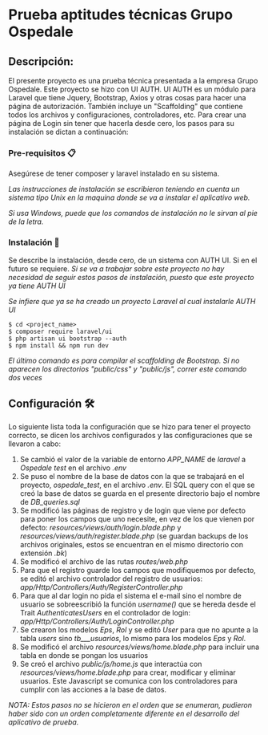 # Prueba aptitudes técnicas Grupo Ospedale

## Descripción:
El presente proyecto es una prueba técnica presentada a la empresa Grupo Ospedale.
Este proyecto se hizo con UI AUTH.
UI AUTH es un módulo para Laravel que tiene Jquery, Bootstrap, Axios y otras cosas para hacer una página de autorización. También incluye un "Scaffolding" que contiene todos los archivos y configuraciones, controladores, etc. Para crear una página de Login sin tener que hacerla desde cero, los pasos para su instalación se dictan a continuación:

### Pre-requisitos 📋

Asegúrese de tener composer y laravel instalado en su sistema. 

_Las instrucciones de instalación se escribieron teniendo en cuenta un sistema tipo Unix en la maquina donde se va a instalar el aplicativo web._

_Si usa Windows, puede que los comandos de instalación no le sirvan al pie de la letra._


### Instalación 🔧

Se describe la instalación, desde cero, de un sistema con AUTH UI. Si en el futuro se requiere. _Si se va a trabajar sobre este proyecto no hay necesidad de seguir estos pasos de instalación, puesto que este proyecto ya tiene AUTH UI_

_Se infiere que ya se ha creado un proyecto Laravel al cual instalarle AUTH UI_

```
$ cd <project_name>
$ composer require laravel/ui
$ php artisan ui bootstrap --auth
$ npm install && npm run dev
```
_El último comando es para compilar el scaffolding de Bootstrap. Si no aparecen los directorios "public/css" y "public/js", correr este comando dos veces_


## Configuración 🛠️

Lo siguiente lista toda la configuración que se hizo para tener el proyecto correcto, se dicen los archivos configurados y las configuraciones que se llevaron a cabo:
	
1. Se cambió el valor de la variable de entorno *APP_NAME* de _laravel_ a _Ospedale test_ en el archivo _.env_
2. Se puso el nombre de la base de datos con la que se trabajará en el proyecto, *ospedale_test*, en el archivo _.env_. El SQL query con el que se creó la base de datos se guarda en el presente directorio bajo el nombre de _DB_queries.sql_
3. Se modificó las páginas de registro y de login que viene por defecto para poner los campos que uno necesite, en vez de los que vienen por defecto: *resources/views/auth/login.blade.php* y *resources/views/auth/register.blade.php* (se guardan backups de los archivos originales, estos se encuentran en el mismo directorio con extensión _.bk_)
4. Se modificó el archivo de las rutas *routes/web.php*
5. Para que el registro guarde los campos que modifiquemos por defecto, se editó el archivo controlador del registro de usuarios: *app/Http/Controllers/Auth/RegisterController.php*
6. Para que al dar login no pida el sistema el e-mail sino el nombre de usuario se sobreescribió la función *username()* que se hereda desde el Trait *AuthenticatesUsers* en el controlador de login: *app/Http/Controllers/Auth/LoginController.php*
7. Se crearon los modelos _Eps_, _Rol_ y se editó _User_ para que no apunte a la tabla _users_ sino _tb___usuarios_, lo mismo para los modelos _Eps_ y _Rol_.
8. Se modificó el archivo *resources/views/home.blade.php* para incluir una tabla en donde se pongan los usuarios
9. Se creó el archivo *public/js/home.js* que interactúa con *resources/views/home.blade.php* para crear, modificar y eliminar usuarios. Este Javascript se comunica con los controladores para cumplir con las acciones a la base de datos.

*NOTA: Estos pasos no se hicieron en el orden que se enumeran, pudieron haber sido con un orden completamente diferente en el desarrollo del aplicativo de prueba.*
